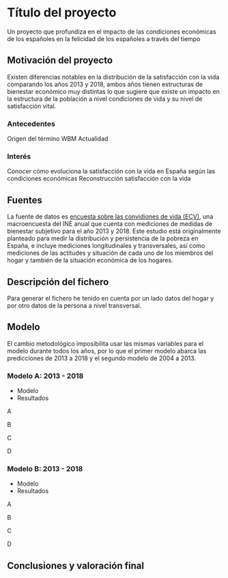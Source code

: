 # Título del proyecto
Un proyecto que profundiza en el impacto de las condiciones económicas de los españoles en la felicidad de los españoles a través del tiempo

## Motivación del proyecto
Existen diferencias notables en la distribución de la satisfacción con la vida comparando los años 2013 y 2018, ambos años tienen estructuras de bienestar económico muy distintas
lo que sugiere que existe un impacto en la estructura de la población a nivel condiciones de vida y su nivel de satisfacción vital.

### Antecedentes
Origen del término WBM
Actualidad

### Interés
Conocer cómo evoluciona la satisfacción con la vida en España según las condiciones económicas 
Reconstrucción satisfacción con la vida

## Fuentes
La fuente de datos es [encuesta sobre las convidiones de vida (ECV)](https://www.ine.es/dyngs/INEbase/es/operacion.htm?c=Estadistica_C&cid=1254736176807&menu=resultados&idp=1254735976608#!tabs-1254736194793), 
una macroencuesta del INE anual que cuenta con mediciones de medidas de bienestar subjetivo para el año 2013 y 2018.
Este estudio está originalmente planteado para medir la distribución y persistencia de la pobreza en España, e incluye mediciones longitudinales y transversales, 
así como mediciones de las actitudes y situación de cada uno de los miembros del hogar y también de la situación económica de los hogares. 

## Descripción del fichero
Para generar el fichero he tenido en cuenta por un lado datos del hogar y por otro datos de la persona a nivel transversal.  


## Modelo
El cambio metodológico imposibilita usar las mismas variables para el modelo durante todos los años, por lo que el primer modelo abarca las predicciones de 2013 a 2018 
y el segundo modelo de 2004 a 2013.

### Modelo A: 2013 - 2018

* Modelo
* Resultados
<p> A </p>
<p> B </p>
<p> C </p>
<p> D </p>

### Modelo B: 2013 - 2018

* Modelo
* Resultados
<p> A </p>
<p> B </p>
<p> C </p>
<p> D </p>

## Conclusiones y valoración final 
